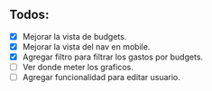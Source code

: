 ## Todos:

- [x] Mejorar la vista de budgets.
- [x] Mejorar la vista del nav en mobile.
- [x] Agregar filtro para filtrar los gastos por budgets.
- [ ] Ver donde meter los graficos.
- [ ] Agregar funcionalidad para editar usuario.

